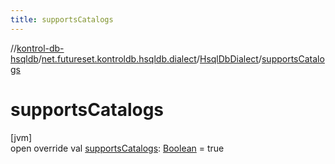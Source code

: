 ```yaml
---
title: supportsCatalogs
---
```

//[kontrol-db-hsqldb](../../../index.html)/[net.futureset.kontroldb.hsqldb.dialect](../index.html)/[HsqlDbDialect](index.html)/[supportsCatalogs](supports-catalogs.html)



# supportsCatalogs



[jvm]\
open override val [supportsCatalogs](supports-catalogs.html): [Boolean](https://kotlinlang.org/api/latest/jvm/stdlib/kotlin/-boolean/index.html) = true




